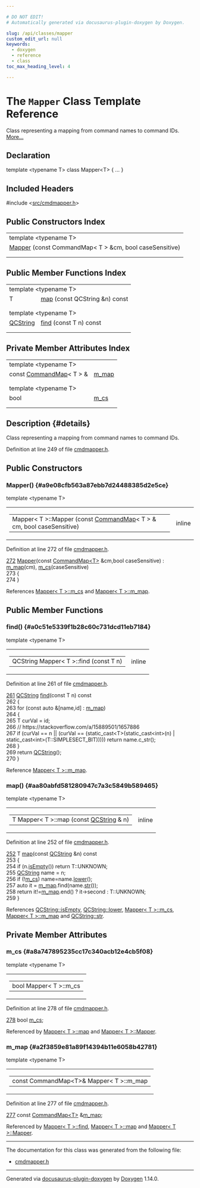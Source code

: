 ```yaml
---

# DO NOT EDIT!
# Automatically generated via docusaurus-plugin-doxygen by Doxygen.

slug: /api/classes/mapper
custom_edit_url: null
keywords:
  - doxygen
  - reference
  - class
toc_max_heading_level: 4

---
```


<div class="doxyPage">

# The `Mapper` Class Template Reference

<p>Class representing a mapping from command names to command IDs. <a href="#details">More...</a></p>

## Declaration

<div class="doxyDeclaration">
template &lt;typename T&gt;
class Mapper&lt;T&gt; { ... }
</div>

## Included Headers

<div class="doxyIncludesList">#include &lt;<a href="/web-doxygen/docs/api/files/src/cmdmapper-h">src/cmdmapper.h</a>&gt;
</div>

## Public Constructors Index

<table class="doxyMembersIndex">

<tr class="doxyMemberIndexTemplate">
<td class="doxyMemberIndexTemplate" colspan="2"><div>template &lt;typename T&gt;</div></td>
</tr>
<tr class="doxyMemberIndexItem">
<td class="doxyMemberIndexItemNoTypeNameTemplate" colspan="2" align="left" valign="top"><a href="#a9e08cfb563a87ebb7d24488385d2e5ce">Mapper</a> (const CommandMap&lt; T &gt; &amp;cm, bool caseSensitive)</td>
</tr>
<tr class="doxyMemberIndexDescription">
<td class="doxyMemberIndexDescriptionLeft"></td>
<td class="doxyMemberIndexDescriptionRight">
</td>
</tr>
<tr class="doxyMemberIndexSeparator">
<td class="doxyMemberIndexSeparator" colspan="2"></td>
</tr>

</table>

## Public Member Functions Index

<table class="doxyMembersIndex">

<tr class="doxyMemberIndexTemplate">
<td class="doxyMemberIndexTemplate" colspan="2"><div>template &lt;typename T&gt;</div></td>
</tr>
<tr class="doxyMemberIndexItem">
<td class="doxyMemberIndexItemTypeTemplate" align="left" valign="top">T</td>
<td class="doxyMemberIndexItemNameTemplate" align="left" valign="top"><a href="#aa80abfd581280947c7a3c5849b589465">map</a> (const QCString &amp;n) const</td>
</tr>
<tr class="doxyMemberIndexDescription">
<td class="doxyMemberIndexDescriptionLeft"></td>
<td class="doxyMemberIndexDescriptionRight">
</td>
</tr>
<tr class="doxyMemberIndexSeparator">
<td class="doxyMemberIndexSeparator" colspan="2"></td>
</tr>

<tr class="doxyMemberIndexTemplate">
<td class="doxyMemberIndexTemplate" colspan="2"><div>template &lt;typename T&gt;</div></td>
</tr>
<tr class="doxyMemberIndexItem">
<td class="doxyMemberIndexItemTypeTemplate" align="left" valign="top"><a href="/web-doxygen/docs/api/classes/qcstring">QCString</a></td>
<td class="doxyMemberIndexItemNameTemplate" align="left" valign="top"><a href="#a0c51e5339f1b28c60c731dcd11eb7184">find</a> (const T n) const</td>
</tr>
<tr class="doxyMemberIndexDescription">
<td class="doxyMemberIndexDescriptionLeft"></td>
<td class="doxyMemberIndexDescriptionRight">
</td>
</tr>
<tr class="doxyMemberIndexSeparator">
<td class="doxyMemberIndexSeparator" colspan="2"></td>
</tr>

</table>

## Private Member Attributes Index

<table class="doxyMembersIndex">

<tr class="doxyMemberIndexTemplate">
<td class="doxyMemberIndexTemplate" colspan="2"><div>template &lt;typename T&gt;</div></td>
</tr>
<tr class="doxyMemberIndexItem">
<td class="doxyMemberIndexItemTypeTemplate" align="left" valign="top">const <a href="/web-doxygen/docs/api/files/src/cmdmapper-h/#a76f30bfa2d9318e64adc918b05039dad">CommandMap</a>&lt; T &gt; &amp;</td>
<td class="doxyMemberIndexItemNameTemplate" align="left" valign="top"><a href="#a2f3859e81a89f14394b11e6058b42781">m_map</a></td>
</tr>
<tr class="doxyMemberIndexDescription">
<td class="doxyMemberIndexDescriptionLeft"></td>
<td class="doxyMemberIndexDescriptionRight">
</td>
</tr>
<tr class="doxyMemberIndexSeparator">
<td class="doxyMemberIndexSeparator" colspan="2"></td>
</tr>

<tr class="doxyMemberIndexTemplate">
<td class="doxyMemberIndexTemplate" colspan="2"><div>template &lt;typename T&gt;</div></td>
</tr>
<tr class="doxyMemberIndexItem">
<td class="doxyMemberIndexItemTypeTemplate" align="left" valign="top">bool</td>
<td class="doxyMemberIndexItemNameTemplate" align="left" valign="top"><a href="#a8a747895235cc17c340acb12e4cb5f08">m_cs</a></td>
</tr>
<tr class="doxyMemberIndexDescription">
<td class="doxyMemberIndexDescriptionLeft"></td>
<td class="doxyMemberIndexDescriptionRight">
</td>
</tr>
<tr class="doxyMemberIndexSeparator">
<td class="doxyMemberIndexSeparator" colspan="2"></td>
</tr>

</table>

## Description {#details}

<p>Class representing a mapping from command names to command IDs.</p>

<p>Definition at line 249 of file <a href="/web-doxygen/docs/api/files/src/cmdmapper-h">cmdmapper.h</a>.</p>

<div class="doxySectionDef">

## Public Constructors

### Mapper() {#a9e08cfb563a87ebb7d24488385d2e5ce}

<div class="doxyMemberItem">
<div class="doxyMemberProto">
<div class="doxyMemberTemplate">template &lt;typename T&gt;</div>
<table class="doxyMemberLabels">
<tr class="doxyMemberLabels">
<td class="doxyMemberLabelsLeft">
<table class="doxyMemberName">
<tr>
<td class="doxyMemberName">Mapper&lt; T &gt;::Mapper (const <a href="/web-doxygen/docs/api/files/src/cmdmapper-h/#a76f30bfa2d9318e64adc918b05039dad">CommandMap</a>&lt; T &gt; &amp; cm, bool caseSensitive)</td>
</tr>
</table>
</td>
<td class="doxyMemberLabelsRight">
<span class="doxyMemberLabels">
<span class="doxyMemberLabel inline">inline</span>
</span>
</td>
</tr>
</table>
</div>
<div class="doxyMemberDoc">


<p>Definition at line 272 of file <a href="/web-doxygen/docs/api/files/src/cmdmapper-h">cmdmapper.h</a>.</p>

<div class="doxyProgramListing">

<div class="doxyCodeLine"><span class="doxyLineNumber"><a href="#a9e08cfb563a87ebb7d24488385d2e5ce">272</a></span><span class="doxyLineContent"><span class="doxyHighlight">    <a href="#a9e08cfb563a87ebb7d24488385d2e5ce">Mapper</a>(</span><span class="doxyHighlightKeyword">const</span><span class="doxyHighlight"> <a href="/web-doxygen/docs/api/files/src/cmdmapper-h/#a76f30bfa2d9318e64adc918b05039dad">CommandMap&lt;T&gt;</a> &amp;cm,</span><span class="doxyHighlightKeywordType">bool</span><span class="doxyHighlight"> caseSensitive) : <a href="#a2f3859e81a89f14394b11e6058b42781">m_map</a>(cm), <a href="#a8a747895235cc17c340acb12e4cb5f08">m_cs</a>(caseSensitive)</span></span></div>
<div class="doxyCodeLine"><span class="doxyLineNumber">273</span><span class="doxyLineContent"><span class="doxyHighlight">    {</span></span></div>
<div class="doxyCodeLine"><span class="doxyLineNumber">274</span><span class="doxyLineContent"><span class="doxyHighlight">    }</span></span></div>

</div>


References <a href="#a8a747895235cc17c340acb12e4cb5f08">Mapper&lt; T &gt;::m&#95;cs</a> and <a href="#a2f3859e81a89f14394b11e6058b42781">Mapper&lt; T &gt;::m&#95;map</a>.
</div>
</div>

</div>

<div class="doxySectionDef">

## Public Member Functions

### find() {#a0c51e5339f1b28c60c731dcd11eb7184}

<div class="doxyMemberItem">
<div class="doxyMemberProto">
<div class="doxyMemberTemplate">template &lt;typename T&gt;</div>
<table class="doxyMemberLabels">
<tr class="doxyMemberLabels">
<td class="doxyMemberLabelsLeft">
<table class="doxyMemberName">
<tr>
<td class="doxyMemberName">QCString Mapper&lt; T &gt;::find (const T n)</td>
</tr>
</table>
</td>
<td class="doxyMemberLabelsRight">
<span class="doxyMemberLabels">
<span class="doxyMemberLabel inline">inline</span>
</span>
</td>
</tr>
</table>
</div>
<div class="doxyMemberDoc">


<p>Definition at line 261 of file <a href="/web-doxygen/docs/api/files/src/cmdmapper-h">cmdmapper.h</a>.</p>

<div class="doxyProgramListing">

<div class="doxyCodeLine"><span class="doxyLineNumber"><a href="#a0c51e5339f1b28c60c731dcd11eb7184">261</a></span><span class="doxyLineContent"><span class="doxyHighlight">    <a href="/web-doxygen/docs/api/classes/qcstring">QCString</a> <a href="#a0c51e5339f1b28c60c731dcd11eb7184">find</a>(</span><span class="doxyHighlightKeyword">const</span><span class="doxyHighlight"> T n)</span><span class="doxyHighlightKeyword"> const</span></span></div>
<div class="doxyCodeLine"><span class="doxyLineNumber">262</span><span class="doxyLineContent"><span class="doxyHighlightKeyword">    </span><span class="doxyHighlight">{</span></span></div>
<div class="doxyCodeLine"><span class="doxyLineNumber">263</span><span class="doxyLineContent"><span class="doxyHighlight">      </span><span class="doxyHighlightKeywordFlow">for</span><span class="doxyHighlight"> (</span><span class="doxyHighlightKeyword">const</span><span class="doxyHighlight"> </span><span class="doxyHighlightKeyword">auto</span><span class="doxyHighlight"> &amp;[name,</span><span class="doxyHighlightKeywordType">id</span><span class="doxyHighlight">] : <a href="#a2f3859e81a89f14394b11e6058b42781">m_map</a>)</span></span></div>
<div class="doxyCodeLine"><span class="doxyLineNumber">264</span><span class="doxyLineContent"><span class="doxyHighlight">      {</span></span></div>
<div class="doxyCodeLine"><span class="doxyLineNumber">265</span><span class="doxyLineContent"><span class="doxyHighlight">        T curVal = id;</span></span></div>
<div class="doxyCodeLine"><span class="doxyLineNumber">266</span><span class="doxyLineContent"><span class="doxyHighlight">        </span><span class="doxyHighlightComment">// https://stackoverflow.com/a/15889501/1657886</span></span></div>
<div class="doxyCodeLine"><span class="doxyLineNumber">267</span><span class="doxyLineContent"><span class="doxyHighlight">        </span><span class="doxyHighlightKeywordFlow">if</span><span class="doxyHighlight"> (curVal == n || (curVal == (</span><span class="doxyHighlightKeyword">static_cast&lt;</span><span class="doxyHighlight">T</span><span class="doxyHighlightKeyword">&gt;</span><span class="doxyHighlight">(</span><span class="doxyHighlightKeyword">static_cast&lt;</span><span class="doxyHighlightKeywordType">int</span><span class="doxyHighlightKeyword">&gt;</span><span class="doxyHighlight">(n) | </span><span class="doxyHighlightKeyword">static_cast&lt;</span><span class="doxyHighlightKeywordType">int</span><span class="doxyHighlightKeyword">&gt;</span><span class="doxyHighlight">(T::SIMPLESECT_BIT))))) </span><span class="doxyHighlightKeywordFlow">return</span><span class="doxyHighlight"> name.c_str();</span></span></div>
<div class="doxyCodeLine"><span class="doxyLineNumber">268</span><span class="doxyLineContent"><span class="doxyHighlight">      }</span></span></div>
<div class="doxyCodeLine"><span class="doxyLineNumber">269</span><span class="doxyLineContent"><span class="doxyHighlight">      </span><span class="doxyHighlightKeywordFlow">return</span><span class="doxyHighlight"> <a href="/web-doxygen/docs/api/classes/qcstring">QCString</a>();</span></span></div>
<div class="doxyCodeLine"><span class="doxyLineNumber">270</span><span class="doxyLineContent"><span class="doxyHighlight">    }</span></span></div>

</div>


Reference <a href="#a2f3859e81a89f14394b11e6058b42781">Mapper&lt; T &gt;::m&#95;map</a>.
</div>
</div>

### map() {#aa80abfd581280947c7a3c5849b589465}

<div class="doxyMemberItem">
<div class="doxyMemberProto">
<div class="doxyMemberTemplate">template &lt;typename T&gt;</div>
<table class="doxyMemberLabels">
<tr class="doxyMemberLabels">
<td class="doxyMemberLabelsLeft">
<table class="doxyMemberName">
<tr>
<td class="doxyMemberName">T Mapper&lt; T &gt;::map (const <a href="/web-doxygen/docs/api/classes/qcstring">QCString</a> &amp; n)</td>
</tr>
</table>
</td>
<td class="doxyMemberLabelsRight">
<span class="doxyMemberLabels">
<span class="doxyMemberLabel inline">inline</span>
</span>
</td>
</tr>
</table>
</div>
<div class="doxyMemberDoc">


<p>Definition at line 252 of file <a href="/web-doxygen/docs/api/files/src/cmdmapper-h">cmdmapper.h</a>.</p>

<div class="doxyProgramListing">

<div class="doxyCodeLine"><span class="doxyLineNumber"><a href="#aa80abfd581280947c7a3c5849b589465">252</a></span><span class="doxyLineContent"><span class="doxyHighlight">    T <a href="#aa80abfd581280947c7a3c5849b589465">map</a>(</span><span class="doxyHighlightKeyword">const</span><span class="doxyHighlight"> <a href="/web-doxygen/docs/api/classes/qcstring">QCString</a> &amp;n)</span><span class="doxyHighlightKeyword"> const</span></span></div>
<div class="doxyCodeLine"><span class="doxyLineNumber">253</span><span class="doxyLineContent"><span class="doxyHighlightKeyword">    </span><span class="doxyHighlight">{</span></span></div>
<div class="doxyCodeLine"><span class="doxyLineNumber">254</span><span class="doxyLineContent"><span class="doxyHighlight">      </span><span class="doxyHighlightKeywordFlow">if</span><span class="doxyHighlight"> (n.<a href="/web-doxygen/docs/api/classes/qcstring/#a621c4090d69ad7d05ef8e5234376c3d8">isEmpty</a>()) </span><span class="doxyHighlightKeywordFlow">return</span><span class="doxyHighlight"> T::UNKNOWN;</span></span></div>
<div class="doxyCodeLine"><span class="doxyLineNumber">255</span><span class="doxyLineContent"><span class="doxyHighlight">      <a href="/web-doxygen/docs/api/classes/qcstring">QCString</a> name = n;</span></span></div>
<div class="doxyCodeLine"><span class="doxyLineNumber">256</span><span class="doxyLineContent"><span class="doxyHighlight">      </span><span class="doxyHighlightKeywordFlow">if</span><span class="doxyHighlight"> (!<a href="#a8a747895235cc17c340acb12e4cb5f08">m_cs</a>) name=name.<a href="/web-doxygen/docs/api/classes/qcstring/#a33688239622e659cfb469fbd62c9cccb">lower</a>();</span></span></div>
<div class="doxyCodeLine"><span class="doxyLineNumber">257</span><span class="doxyLineContent"><span class="doxyHighlight">      </span><span class="doxyHighlightKeyword">auto</span><span class="doxyHighlight"> it = <a href="#a2f3859e81a89f14394b11e6058b42781">m_map</a>.find(name.<a href="/web-doxygen/docs/api/classes/qcstring/#a875e9ad762554ef12f3ed69b015bb245">str</a>());</span></span></div>
<div class="doxyCodeLine"><span class="doxyLineNumber">258</span><span class="doxyLineContent"><span class="doxyHighlight">      </span><span class="doxyHighlightKeywordFlow">return</span><span class="doxyHighlight"> it!=<a href="#a2f3859e81a89f14394b11e6058b42781">m_map</a>.end() ? it-&gt;second : T::UNKNOWN;</span></span></div>
<div class="doxyCodeLine"><span class="doxyLineNumber">259</span><span class="doxyLineContent"><span class="doxyHighlight">    }</span></span></div>

</div>


References <a href="/web-doxygen/docs/api/classes/qcstring/#a621c4090d69ad7d05ef8e5234376c3d8">QCString::isEmpty</a>, <a href="/web-doxygen/docs/api/classes/qcstring/#a33688239622e659cfb469fbd62c9cccb">QCString::lower</a>, <a href="#a8a747895235cc17c340acb12e4cb5f08">Mapper&lt; T &gt;::m&#95;cs</a>, <a href="#a2f3859e81a89f14394b11e6058b42781">Mapper&lt; T &gt;::m&#95;map</a> and <a href="/web-doxygen/docs/api/classes/qcstring/#a875e9ad762554ef12f3ed69b015bb245">QCString::str</a>.
</div>
</div>

</div>

<div class="doxySectionDef">

## Private Member Attributes

### m&#95;cs {#a8a747895235cc17c340acb12e4cb5f08}

<div class="doxyMemberItem">
<div class="doxyMemberProto">
<div class="doxyMemberTemplate">template &lt;typename T&gt;</div>
<table class="doxyMemberLabels">
<tr class="doxyMemberLabels">
<td class="doxyMemberLabelsLeft">
<table class="doxyMemberName">
<tr>
<td class="doxyMemberName">bool Mapper&lt; T &gt;::m_cs</td>
</tr>
</table>
</td>
</tr>
</table>
</div>
<div class="doxyMemberDoc">


<p>Definition at line 278 of file <a href="/web-doxygen/docs/api/files/src/cmdmapper-h">cmdmapper.h</a>.</p>

<div class="doxyProgramListing">

<div class="doxyCodeLine"><span class="doxyLineNumber"><a href="#a8a747895235cc17c340acb12e4cb5f08">278</a></span><span class="doxyLineContent"><span class="doxyHighlight">    </span><span class="doxyHighlightKeywordType">bool</span><span class="doxyHighlight"> <a href="#a8a747895235cc17c340acb12e4cb5f08">m_cs</a>;</span></span></div>

</div>


Referenced by <a href="#aa80abfd581280947c7a3c5849b589465">Mapper&lt; T &gt;::map</a> and <a href="#a9e08cfb563a87ebb7d24488385d2e5ce">Mapper&lt; T &gt;::Mapper</a>.
</div>
</div>

### m&#95;map {#a2f3859e81a89f14394b11e6058b42781}

<div class="doxyMemberItem">
<div class="doxyMemberProto">
<div class="doxyMemberTemplate">template &lt;typename T&gt;</div>
<table class="doxyMemberLabels">
<tr class="doxyMemberLabels">
<td class="doxyMemberLabelsLeft">
<table class="doxyMemberName">
<tr>
<td class="doxyMemberName">const CommandMap&lt;T&gt;&amp; Mapper&lt; T &gt;::m_map</td>
</tr>
</table>
</td>
</tr>
</table>
</div>
<div class="doxyMemberDoc">


<p>Definition at line 277 of file <a href="/web-doxygen/docs/api/files/src/cmdmapper-h">cmdmapper.h</a>.</p>

<div class="doxyProgramListing">

<div class="doxyCodeLine"><span class="doxyLineNumber"><a href="#a2f3859e81a89f14394b11e6058b42781">277</a></span><span class="doxyLineContent"><span class="doxyHighlight">    </span><span class="doxyHighlightKeyword">const</span><span class="doxyHighlight"> <a href="/web-doxygen/docs/api/files/src/cmdmapper-h/#a76f30bfa2d9318e64adc918b05039dad">CommandMap&lt;T&gt;</a> &amp;<a href="#a2f3859e81a89f14394b11e6058b42781">m_map</a>;</span></span></div>

</div>


Referenced by <a href="#a0c51e5339f1b28c60c731dcd11eb7184">Mapper&lt; T &gt;::find</a>, <a href="#aa80abfd581280947c7a3c5849b589465">Mapper&lt; T &gt;::map</a> and <a href="#a9e08cfb563a87ebb7d24488385d2e5ce">Mapper&lt; T &gt;::Mapper</a>.
</div>
</div>

</div>

<hr/>

<p>The documentation for this class was generated from the following file:</p>

<ul>
<li><a href="/web-doxygen/docs/api/files/src/cmdmapper-h">cmdmapper.h</a></li>
</ul>

<hr/>

<p class="doxyGeneratedBy">Generated via <a href="https://github.com/xpack/docusaurus-plugin-doxygen">docusaurus-plugin-doxygen</a> by <a href="https://www.doxygen.nl">Doxygen</a> 1.14.0.</p>

</div>
